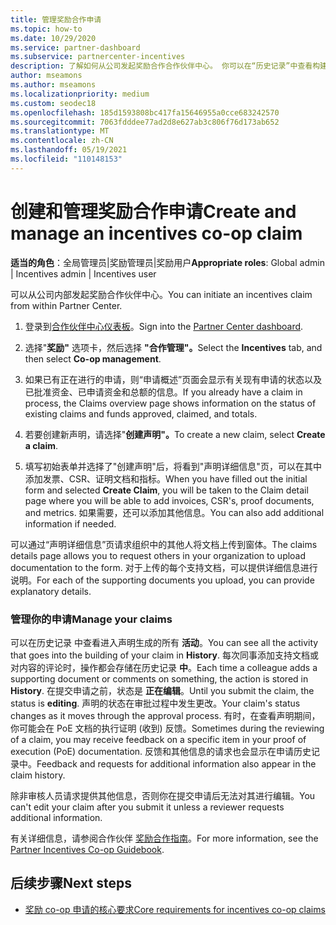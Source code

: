 ```yaml
---
title: 管理奖励合作申请
ms.topic: how-to
ms.date: 10/29/2020
ms.service: partner-dashboard
ms.subservice: partnercenter-incentives
description: 了解如何从公司发起奖励合作合作伙伴中心。 你可以在“历史记录”中查看构建申请所涉及的所有活动。
author: mseamons
ms.author: mseamons
ms.localizationpriority: medium
ms.custom: seodec18
ms.openlocfilehash: 185d1593808bc417fa15646955a0cce683242570
ms.sourcegitcommit: 7063fdddee77ad2d8e627ab3c806f76d173ab652
ms.translationtype: MT
ms.contentlocale: zh-CN
ms.lasthandoff: 05/19/2021
ms.locfileid: "110148153"
---
```

# <a name="create-and-manage-an-incentives-co-op-claim"></a><span data-ttu-id="4087b-104">创建和管理奖励合作申请</span><span class="sxs-lookup"><span data-stu-id="4087b-104">Create and manage an incentives co-op claim</span></span>

<span data-ttu-id="4087b-105">**适当的角色**：全局管理员|奖励管理员|奖励用户</span><span class="sxs-lookup"><span data-stu-id="4087b-105">**Appropriate roles**: Global admin | Incentives admin | Incentives user</span></span>

<span data-ttu-id="4087b-106">可以从公司内部发起奖励合作伙伴中心。</span><span class="sxs-lookup"><span data-stu-id="4087b-106">You can initiate an incentives claim from within Partner Center.</span></span>

1. <span data-ttu-id="4087b-107">登录到[合作伙伴中心仪表板](https://partner.microsoft.com/dashboard/)。</span><span class="sxs-lookup"><span data-stu-id="4087b-107">Sign into the [Partner Center dashboard](https://partner.microsoft.com/dashboard/).</span></span>

2. <span data-ttu-id="4087b-108">选择"**奖励"** 选项卡，然后选择 **"合作管理"。**</span><span class="sxs-lookup"><span data-stu-id="4087b-108">Select the **Incentives** tab, and then select **Co-op management**.</span></span>

3. <span data-ttu-id="4087b-109">如果已有正在进行的申请，则“申请概述”页面会显示有关现有申请的状态以及已批准资金、已申请资金和总额的信息。</span><span class="sxs-lookup"><span data-stu-id="4087b-109">If you already have a claim in process, the Claims overview page shows information on the status of existing claims and funds approved, claimed, and totals.</span></span>

4. <span data-ttu-id="4087b-110">若要创建新声明，请选择"**创建声明"。**</span><span class="sxs-lookup"><span data-stu-id="4087b-110">To create a new claim, select **Create a claim**.</span></span>

5. <span data-ttu-id="4087b-111">填写初始表单并选择了"创建声明"后，将看到"声明详细信息"页，可以在其中添加发票、CSR、证明文档和指标。</span><span class="sxs-lookup"><span data-stu-id="4087b-111">When you have filled out the initial form and selected **Create Claim**, you will be taken to the Claim detail page where you will be able to add invoices, CSR's, proof documents, and metrics.</span></span> <span data-ttu-id="4087b-112">如果需要，还可以添加其他信息。</span><span class="sxs-lookup"><span data-stu-id="4087b-112">You can also add additional information if needed.</span></span>

<span data-ttu-id="4087b-113">可以通过“声明详细信息”页请求组织中的其他人将文档上传到窗体。</span><span class="sxs-lookup"><span data-stu-id="4087b-113">The claims details page allows you to request others in your organization to upload documentation to the form.</span></span> <span data-ttu-id="4087b-114">对于上传的每个支持文档，可以提供详细信息进行说明。</span><span class="sxs-lookup"><span data-stu-id="4087b-114">For each of the supporting documents you upload, you can provide explanatory details.</span></span> 

### <a name="manage-your-claims"></a><span data-ttu-id="4087b-115">管理你的申请</span><span class="sxs-lookup"><span data-stu-id="4087b-115">Manage your claims</span></span>

<span data-ttu-id="4087b-116">可以在历史记录 中查看进入声明生成的所有 **活动**。</span><span class="sxs-lookup"><span data-stu-id="4087b-116">You can see all the activity that goes into the building of your claim in **History**.</span></span> <span data-ttu-id="4087b-117">每次同事添加支持文档或对内容的评论时，操作都会存储在历史记录 **中**。</span><span class="sxs-lookup"><span data-stu-id="4087b-117">Each time a colleague adds a supporting document or comments on something, the action is stored in **History**.</span></span> <span data-ttu-id="4087b-118">在提交申请之前，状态是 **正在编辑**。</span><span class="sxs-lookup"><span data-stu-id="4087b-118">Until you submit the claim, the status is **editing**.</span></span> <span data-ttu-id="4087b-119">声明的状态在审批过程中发生更改。</span><span class="sxs-lookup"><span data-stu-id="4087b-119">Your claim's status changes as it moves through the approval process.</span></span> <span data-ttu-id="4087b-120">有时，在查看声明期间，你可能会在 PoE 文档的执行证明 (收到) 反馈。</span><span class="sxs-lookup"><span data-stu-id="4087b-120">Sometimes during the reviewing of a claim, you may receive feedback on a specific item in your proof of execution (PoE) documentation.</span></span> <span data-ttu-id="4087b-121">反馈和其他信息的请求也会显示在申请历史记录中。</span><span class="sxs-lookup"><span data-stu-id="4087b-121">Feedback and requests for additional information also appear in the claim history.</span></span>

<span data-ttu-id="4087b-122">除非审核人员请求提供其他信息，否则你在提交申请后无法对其进行编辑。</span><span class="sxs-lookup"><span data-stu-id="4087b-122">You can't edit your claim after you submit it unless a reviewer requests additional information.</span></span>

<span data-ttu-id="4087b-123">有关详细信息，请参阅合作伙伴 [奖励合作指南](https://assetsprod.microsoft.com/co-op-guidebook.pdf)。</span><span class="sxs-lookup"><span data-stu-id="4087b-123">For more information, see the [Partner Incentives Co-op Guidebook](https://assetsprod.microsoft.com/co-op-guidebook.pdf).</span></span>

## <a name="next-steps"></a><span data-ttu-id="4087b-124">后续步骤</span><span class="sxs-lookup"><span data-stu-id="4087b-124">Next steps</span></span>

- [<span data-ttu-id="4087b-125">奖励 co-op 申请的核心要求</span><span class="sxs-lookup"><span data-stu-id="4087b-125">Core requirements for incentives co-op claims</span></span>](core-requirements.md)